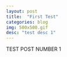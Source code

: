 ```yaml
---
layout: post
title:  "First Test"
categories: blog
img: 500x500.gif
desc: "test desc 1"
---
```


TEST POST NUMBER 1
